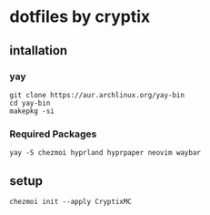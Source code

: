 # dotfiles by cryptix
## intallation
### yay
```
git clone https://aur.archlinux.org/yay-bin
cd yay-bin
makepkg -si
```
### Required Packages
```
yay -S chezmoi hyprland hyprpaper neovim waybar
```
## setup
```
chezmoi init --apply CryptixMC
```
